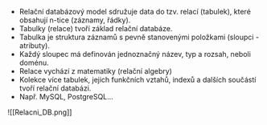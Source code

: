 - Relační databázový model sdružuje data do tzv. relací (tabulek), které obsahují n-tice (záznamy, řádky).
- Tabulky (relace) tvoří základ relační databáze.
- Tabulka je struktura záznamů s pevně stanovenými položkami (sloupci - atributy).
- Každý sloupec má definován jednoznačný název, typ a rozsah, neboli doménu.
- Relace vychází z matematiky (relační algebry)
- Kolekce více tabulek, jejich funkčních vztahů, indexů a dalších součástí tvoří relační databázi.
- Např. MySQL, PostgreSQL...

![[Relacni_DB.png]]